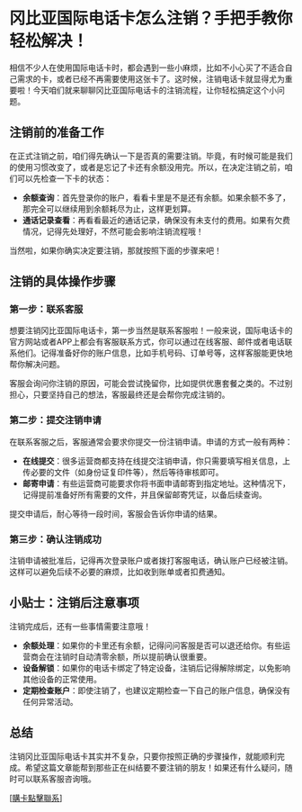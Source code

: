 # 冈比亚国际电话卡怎么注销？手把手教你轻松解决！

相信不少人在使用国际电话卡时，都会遇到一些小麻烦，比如不小心买了不适合自己需求的卡，或者已经不再需要使用这张卡了。这时候，注销电话卡就显得尤为重要啦！今天咱们就来聊聊冈比亚国际电话卡的注销流程，让你轻松搞定这个小问题。

## 注销前的准备工作

在正式注销之前，咱们得先确认一下是否真的需要注销。毕竟，有时候可能是我们的使用习惯改变了，或者是忘记了卡还有余额没用完。所以，在决定注销之前，咱们可以先检查一下卡的状态：

- **余额查询**：首先登录你的账户，看看卡里是不是还有余额。如果余额不多了，那完全可以继续用到余额耗尽为止，这样更划算。
- **通话记录查看**：再看看最近的通话记录，确保没有未支付的费用。如果有欠费情况，记得先处理好，不然可能会影响注销流程哦！

当然啦，如果你确实决定要注销，那就按照下面的步骤来吧！

## 注销的具体操作步骤

### 第一步：联系客服

想要注销冈比亚国际电话卡，第一步当然是联系客服啦！一般来说，国际电话卡的官方网站或者APP上都会有客服联系方式，你可以通过在线客服、邮件或者电话联系他们。记得准备好你的账户信息，比如手机号码、订单号等，这样客服能更快地帮你解决问题。

客服会询问你注销的原因，可能会尝试挽留你，比如提供优惠套餐之类的。不过别担心，只要坚持自己的想法，客服最终还是会帮你完成注销的。

### 第二步：提交注销申请

在联系客服之后，客服通常会要求你提交一份注销申请。申请的方式一般有两种：

- **在线提交**：很多运营商都支持在线提交注销申请，你只需要填写相关信息，上传必要的文件（如身份证复印件等），然后等待审核即可。
- **邮寄申请**：有些运营商可能要求你将书面申请邮寄到指定地址。这种情况下，记得提前准备好所有需要的文件，并且保留邮寄凭证，以备后续查询。

提交申请后，耐心等待一段时间，客服会告诉你申请的结果。

### 第三步：确认注销成功

注销申请被批准后，记得再次登录账户或者拨打客服电话，确认账户已经被注销。这样可以避免后续不必要的麻烦，比如收到账单或者扣费通知。

## 小贴士：注销后注意事项

注销完成后，还有一些事情需要注意哦！

- **余额处理**：如果你的卡里还有余额，记得问问客服是否可以退还给你。有些运营商会在注销时自动清零余额，所以提前确认很重要。
- **设备解锁**：如果你的电话卡绑定了特定设备，注销后记得解除绑定，以免影响其他设备的正常使用。
- **定期检查账户**：即使注销了，也建议定期检查一下自己的账户信息，确保没有任何异常活动。

## 总结

注销冈比亚国际电话卡其实并不复杂，只要你按照正确的步骤操作，就能顺利完成。希望这篇文章能帮到那些正在纠结要不要注销的朋友！如果还有什么疑问，随时可以联系客服咨询哦。

[[購卡點擊聯系](https://t.me/s/esim1088)]